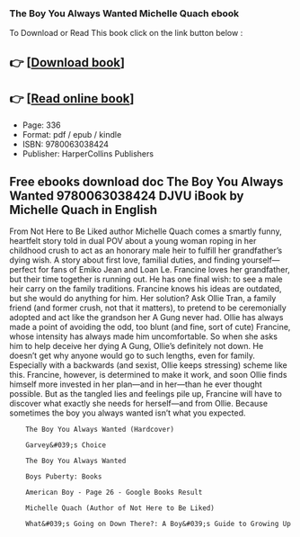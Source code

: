 ### The Boy You Always Wanted Michelle Quach ebook

To Download or Read This book click on the link button below :

## 👉  [**[Download book](http://ebooksharez.info/download.php?group=book&from=github.com&id=677499&lnk=1063 "Download book")**]

## 👉  [**[Read online book](http://ebooksharez.info/download.php?group=book&from=github.com&id=677499&lnk=1063 "Read online book")**]


* Page: 336
* Format: pdf / epub / kindle
* ISBN: 9780063038424
* Publisher: HarperCollins Publishers



## Free ebooks download doc The Boy You Always Wanted 9780063038424 DJVU iBook by Michelle Quach in English



From Not Here to Be Liked author Michelle Quach comes a smartly funny, heartfelt story told in dual POV about a young woman roping in her childhood crush to act as an honorary male heir to fulfill her grandfather’s dying wish. A story about first love, familial duties, and finding yourself—perfect for fans of Emiko Jean and Loan Le. Francine loves her grandfather, but their time together is running out. He has one final wish: to see a male heir carry on the family traditions. Francine knows his ideas are outdated, but she would do anything for him. Her solution? Ask Ollie Tran, a family friend (and former crush, not that it matters), to pretend to be ceremonially adopted and act like the grandson her A Gung never had. Ollie has always made a point of avoiding the odd, too blunt (and fine, sort of cute) Francine, whose intensity has always made him uncomfortable. So when she asks him to help deceive her dying A Gung, Ollie’s definitely not down. He doesn’t get why anyone would go to such lengths, even for family. Especially with a backwards (and sexist, Ollie keeps stressing) scheme like this. Francine, however, is determined to make it work, and soon Ollie finds himself more invested in her plan—and in her—than he ever thought possible. But as the tangled lies and feelings pile up, Francine will have to discover what exactly she needs for herself—and from Ollie. Because sometimes the boy you always wanted isn’t what you expected.


        The Boy You Always Wanted (Hardcover)
        
        Garvey&#039;s Choice
        
        The Boy You Always Wanted
        
        Boys Puberty: Books
        
        American Boy - Page 26 - Google Books Result
        
        Michelle Quach (Author of Not Here to Be Liked)
        
        What&#039;s Going on Down There?: A Boy&#039;s Guide to Growing Up
        
    




